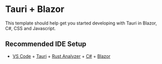 # Tauri + Blazor

This template should help get you started developing with Tauri in Blazor, C#, CSS and Javascript.

## Recommended IDE Setup

- [VS Code](https://code.visualstudio.com/) + [Tauri](https://marketplace.visualstudio.com/items?itemName=tauri-apps.tauri-vscode) + [Rust Analyzer](https://marketplace.visualstudio.com/items?itemName=rust-lang.rust-analyzer) + [C#](https://marketplace.visualstudio.com/items?itemName=ms-dotnettools.csharp) + [Blazor](https://marketplace.visualstudio.com/items?itemName=ms-dotnettools.blazorwasm-companion)